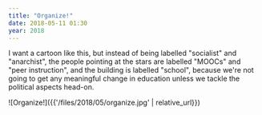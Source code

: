 ```yaml
---
title: "Organize!"
date: 2018-05-11 01:30
year: 2018
---
```


I want a cartoon like this,
but instead of being labelled "socialist" and "anarchist",
the people pointing at the stars are labelled "MOOCs" and "peer instruction",
and the building is labelled "school",
because we're not going to get any meaningful change in education
unless we tackle the political aspects head-on.

![Organize!]({{'/files/2018/05/organize.jpg' | relative_url}})